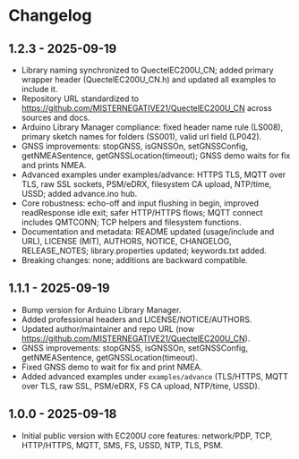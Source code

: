 # Changelog

## 1.2.3 - 2025-09-19
- Library naming synchronized to QuectelEC200U_CN; added primary wrapper header (QuectelEC200U_CN.h) and updated all examples to include it.
- Repository URL standardized to https://github.com/MISTERNEGATIVE21/QuectelEC200U_CN across sources and docs.
- Arduino Library Manager compliance: fixed header name rule (LS008), primary sketch names for folders (SS001), valid url field (LP042).
- GNSS improvements: stopGNSS, isGNSSOn, setGNSSConfig, getNMEASentence, getGNSSLocation(timeout); GNSS demo waits for fix and prints NMEA.
- Advanced examples under examples/advance: HTTPS TLS, MQTT over TLS, raw SSL sockets, PSM/eDRX, filesystem CA upload, NTP/time, USSD; added advance.ino hub.
- Core robustness: echo-off and input flushing in begin, improved readResponse idle exit; safer HTTP/HTTPS flows; MQTT connect includes QMTCONN; TCP helpers and filesystem functions.
- Documentation and metadata: README updated (usage/include and URL), LICENSE (MIT), AUTHORS, NOTICE, CHANGELOG, RELEASE_NOTES; library.properties updated; keywords.txt added.
- Breaking changes: none; additions are backward compatible.

## 1.1.1 - 2025-09-19
- Bump version for Arduino Library Manager.
- Added professional headers and LICENSE/NOTICE/AUTHORS.
- Updated author/maintainer and repo URL (now https://github.com/MISTERNEGATIVE21/QuectelEC200U_CN).
- GNSS improvements: stopGNSS, isGNSSOn, setGNSSConfig, getNMEASentence, getGNSSLocation(timeout).
- Fixed GNSS demo to wait for fix and print NMEA.
- Added advanced examples under `examples/advance` (TLS/HTTPS, MQTT over TLS, raw SSL, PSM/eDRX, FS CA upload, NTP/time, USSD).

## 1.0.0 - 2025-09-18
- Initial public version with EC200U core features: network/PDP, TCP, HTTP/HTTPS, MQTT, SMS, FS, USSD, NTP, TLS, PSM.
